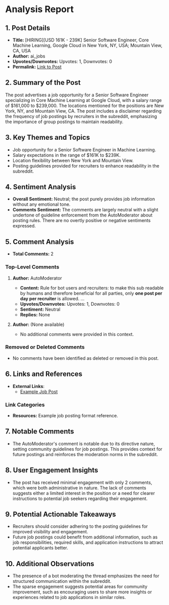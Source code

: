 # Analysis Report

## 1. Post Details
- **Title:** [HIRING][USD 161K - 239K] Senior Software Engineer, Core Machine Learning, Google Cloud in New York, NY, USA; Mountain View, CA, USA
- **Author:** ai_jobs
- **Upvotes/Downvotes:** Upvotes: 1, Downvotes: 0
- **Permalink:** [Link to Post](https://www.reddit.com/r/MachineLearningJobs/comments/1hbrzs1/hiringusd_161k_239k_senior_software_engineer_core/)

## 2. Summary of the Post
The post advertises a job opportunity for a Senior Software Engineer specializing in Core Machine Learning at Google Cloud, with a salary range of $161,000 to $239,000. The locations mentioned for the positions are New York, NY, and Mountain View, CA. The post includes a disclaimer regarding the frequency of job postings by recruiters in the subreddit, emphasizing the importance of group postings to maintain readability.

## 3. Key Themes and Topics
- Job opportunity for a Senior Software Engineer in Machine Learning.
- Salary expectations in the range of $161K to $239K.
- Location flexibility between New York and Mountain View.
- Posting guidelines provided for recruiters to enhance readability in the subreddit.

## 4. Sentiment Analysis
- **Overall Sentiment:** Neutral; the post purely provides job information without any emotional tone.
- **Comments Sentiment:** The comments are largely neutral with a slight undertone of guideline enforcement from the AutoModerator about posting rules. There are no overtly positive or negative sentiments expressed.

## 5. Comment Analysis
- **Total Comments:** 2

### Top-Level Comments
1. **Author:** AutoModerator
   - **Content:** Rule for bot users and recruiters: to make this sub readable by humans and therefore beneficial for all parties, only **one post per day per recruiter** is allowed. ...
   - **Upvotes/Downvotes:** Upvotes: 1, Downvotes: 0
   - **Sentiment:** Neutral
   - **Replies:** None

2. **Author:** (None available)
   - No additional comments were provided in this context.

### Removed or Deleted Comments
- No comments have been identified as deleted or removed in this post.

## 6. Links and References
- **External Links**: 
  - [Example Job Post](https://www.reddit.com/r/BigDataJobs/comments/phaolk/19_new_data_science_data_engineering_and_machine/)
  
### Link Categories
- **Resources:** Example job posting format reference.

## 7. Notable Comments
- The AutoModerator's comment is notable due to its directive nature, setting community guidelines for job postings. This provides context for future postings and reinforces the moderation norms in the subreddit.

## 8. User Engagement Insights
- The post has received minimal engagement with only 2 comments, which were both administrative in nature. The lack of comments suggests either a limited interest in the position or a need for clearer instructions to potential job seekers regarding their engagement.

## 9. Potential Actionable Takeaways
- Recruiters should consider adhering to the posting guidelines for improved visibility and engagement.
- Future job postings could benefit from additional information, such as job responsibilities, required skills, and application instructions to attract potential applicants better.

## 10. Additional Observations
- The presence of a bot moderating the thread emphasizes the need for structured communication within the subreddit.
- The sparse engagement suggests potential areas for community improvement, such as encouraging users to share more insights or experiences related to job applications in similar roles.